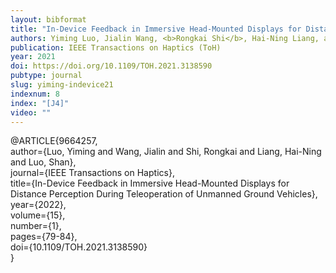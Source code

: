```yaml
---
layout: bibformat
title: "In-Device Feedback in Immersive Head-Mounted Displays for Distance Perception During Teleoperation of Unmanned Ground Vehicles"
authors: Yiming Luo, Jialin Wang, <b>Rongkai Shi</b>, Hai-Ning Liang, and Shan Luo
publication: IEEE Transactions on Haptics (ToH)
year: 2021
doi: https://doi.org/10.1109/TOH.2021.3138590
pubtype: journal
slug: yiming-indevice21
indexnum: 8
index: "[J4]"
video: ""
---
```


@ARTICLE{9664257,<br/>
author={Luo, Yiming and Wang, Jialin and Shi, Rongkai and Liang, Hai-Ning and Luo, Shan},<br/>
journal={IEEE Transactions on Haptics},<br/>
title={In-Device Feedback in Immersive Head-Mounted Displays for Distance Perception During Teleoperation of Unmanned Ground Vehicles},<br/>
year={2022},<br/>
volume={15},<br/>
number={1},<br/>
pages={79-84},<br/>
doi={10.1109/TOH.2021.3138590}<br/>
}